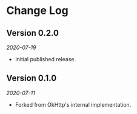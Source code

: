 Change Log
==========

## Version 0.2.0

_2020-07-19_

 *  Initial published release.


## Version 0.1.0

_2020-07-11_

 *  Forked from OkHttp's internal implementation.


